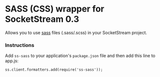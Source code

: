 # SASS (CSS) wrapper for SocketStream 0.3

Allows you to use [sass](http://sass-lang.com) files (.sass/.scss) in your SocketStream project.


### Instructions

Add `ss-sass` to your application's `package.json` file and then add this line to app.js:

    ss.client.formatters.add(require('ss-sass'));

